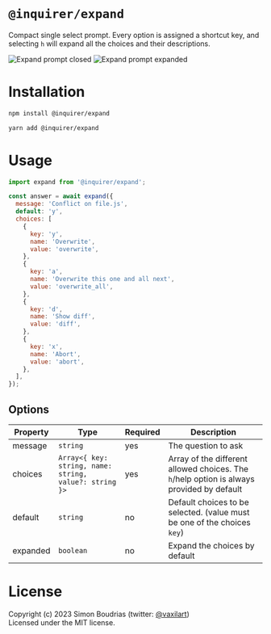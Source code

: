 # `@inquirer/expand`

Compact single select prompt. Every option is assigned a shortcut key, and selecting `h` will expand all the choices and their descriptions.

![Expand prompt closed](https://cdn.rawgit.com/SBoudrias/Inquirer.js/28ae8337ba51d93e359ef4f7ee24e79b69898962/assets/screenshots/expand-y.svg)
![Expand prompt expanded](https://cdn.rawgit.com/SBoudrias/Inquirer.js/28ae8337ba51d93e359ef4f7ee24e79b69898962/assets/screenshots/expand-d.svg)

# Installation

```sh
npm install @inquirer/expand

yarn add @inquirer/expand
```

# Usage

```js
import expand from '@inquirer/expand';

const answer = await expand({
  message: 'Conflict on file.js',
  default: 'y',
  choices: [
    {
      key: 'y',
      name: 'Overwrite',
      value: 'overwrite',
    },
    {
      key: 'a',
      name: 'Overwrite this one and all next',
      value: 'overwrite_all',
    },
    {
      key: 'd',
      name: 'Show diff',
      value: 'diff',
    },
    {
      key: 'x',
      name: 'Abort',
      value: 'abort',
    },
  ],
});
```

## Options

| Property | Type                                                   | Required | Description                                                                               |
| -------- | ------------------------------------------------------ | -------- | ----------------------------------------------------------------------------------------- |
| message  | `string`                                               | yes      | The question to ask                                                                       |
| choices  | `Array<{ key: string, name: string, value?: string }>` | yes      | Array of the different allowed choices. The `h`/help option is always provided by default |
| default  | `string`                                               | no       | Default choices to be selected. (value must be one of the choices `key`)                  |
| expanded | `boolean`                                              | no       | Expand the choices by default                                                             |

# License

Copyright (c) 2023 Simon Boudrias (twitter: [@vaxilart](https://twitter.com/Vaxilart))<br/>
Licensed under the MIT license.
